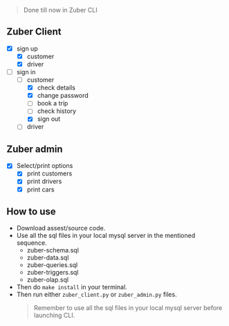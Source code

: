 > Done till now in Zuber CLI
## Zuber Client
- [x] sign up
  - [x] customer
  - [x] driver
- [ ] sign in
    - [ ] customer
        - [x] check details
        - [x] change password
        - [ ] book a trip
        - [ ] check history
        - [x] sign out
    - [ ] driver
## Zuber admin
- [x] Select/print options
    - [x] print customers
    - [x] print drivers
    - [x] print cars
## How to use
- Download assest/source code.
- Use all the sql files in your local mysql server in the mentioned sequence.
  - zuber-schema.sql
  - zuber-data.sql
  - zuber-queries.sql
  - zuber-triggers.sql
  - zuber-olap.sql
- Then do `make install` in your terminal.
- Then run either `zuber_client.py` or `zuber_admin.py` files.
  > Remember to use all the sql files in your local mysql server before launching CLI.
